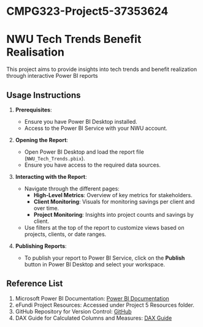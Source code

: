 # CMPG323-Project5-37353624
# NWU Tech Trends Benefit Realisation

This project aims to provide insights into tech trends and benefit realization through interactive Power BI reports

## Usage Instructions

1. **Prerequisites**:
   - Ensure you have Power BI Desktop installed.
   - Access to the Power BI Service with your NWU account.

2. **Opening the Report**:
   - Open Power BI Desktop and load the report file (`NWU_Tech_Trends.pbix`).
   - Ensure you have access to the required data sources.

3. **Interacting with the Report**:
   - Navigate through the different pages: 
     - **High-Level Metrics**: Overview of key metrics for stakeholders.
     - **Client Monitoring**: Visuals for monitoring savings per client and over time.
     - **Project Monitoring**: Insights into project counts and savings by client.
   - Use filters at the top of the report to customize views based on projects, clients, or date ranges.

4. **Publishing Reports**:
   - To publish your report to Power BI Service, click on the **Publish** button in Power BI Desktop and select your workspace.

## Reference List

1. Microsoft Power BI Documentation: [Power BI Documentation](https://docs.microsoft.com/en-us/power-bi/)
2. eFundi Project Resources: Accessed under Project 5 Resources folder.
3. GitHub Repository for Version Control: [GitHub](https://github.com/)
4. DAX Guide for Calculated Columns and Measures: [DAX Guide](https://dax.guide/)
